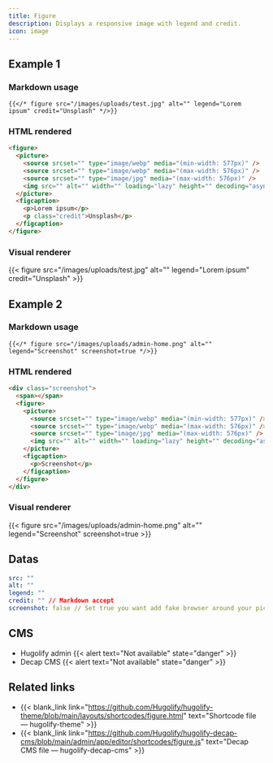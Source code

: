 ```yaml
---
title: Figure
description: Displays a responsive image with legend and credit.
icon: image
---
```


## Example 1

### Markdown usage

```go-html-template
{{</* figure src="/images/uploads/test.jpg" alt="" legend="Lorem ipsum" credit="Unsplash" */>}}
```

### HTML rendered

```html
<figure>
  <picture>
    <source srcset="" type="image/webp" media="(min-width: 577px)" />
    <source srcset="" type="image/webp" media="(max-width: 576px)" />
    <source srcset="" type="image/jpg" media="(max-width: 576px)" />
    <img src="" alt="" width="" loading="lazy" height="" decoding="async" />
  </picture>
  <figcaption>
    <p>Lorem ipsum</p>
    <p class="credit">Unsplash</p>
  </figcaption>
</figure>
```

### Visual renderer

{{< figure src="/images/uploads/test.jpg" alt="" legend="Lorem ipsum" credit="Unsplash" >}}

## Example 2

### Markdown usage

```go-html-template
{{</* figure src="/images/uploads/admin-home.png" alt="" legend="Screenshot" screenshot=true */>}}
```
### HTML rendered

```html
<div class="screenshot">
  <span></span>
  <figure>
    <picture>
      <source srcset="" type="image/webp" media="(min-width: 577px)" />
      <source srcset="" type="image/webp" media="(max-width: 576px)" />
      <source srcset="" type="image/jpg" media="(max-width: 576px)" />
      <img src="" alt="" width="" loading="lazy" height="" decoding="async" />
    </picture>
    <figcaption>
      <p>Screenshot</p>
    </figcaption>
  </figure>
</div>
```


### Visual renderer

{{< figure src="/images/uploads/admin-home.png" alt="" legend="Screenshot" screenshot=true >}}


## Datas

```yml
src: ""
alt: ""
legend: ""
credit: "" // Markdown accept
screenshot: false // Set true you want add fake browser around your picture (and linear filter compression)
```

## CMS

- Hugolify admin {{< alert text="Not available" state="danger" >}}
- Decap CMS {{< alert text="Not available" state="danger" >}}

## Related links

- {{< blank_link link="https://github.com/Hugolify/hugolify-theme/blob/main/layouts/shortcodes/figure.html" text="Shortcode file — hugolify-theme" >}}
- {{< blank_link link="https://github.com/Hugolify/hugolify-decap-cms/blob/main/admin/app/editor/shortcodes/figure.js" text="Decap CMS file — hugolify-decap-cms" >}}
